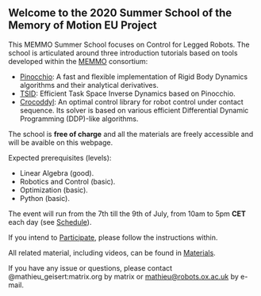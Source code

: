 ## Welcome to the 2020 Summer School of the Memory of Motion EU Project

This MEMMO Summer School focuses on Control for Legged Robots. The school is articulated around three introduction tutorials based on tools developed within the [MEMMO](http://www.memmo-project.eu/) consortium:
- [Pinocchio](https://github.com/stack-of-tasks/pinocchio): A fast and flexible implementation of Rigid Body Dynamics algorithms and their analytical derivatives.
- [TSID](https://github.com/stack-of-tasks/tsid): Efficient Task Space Inverse Dynamics based on Pinocchio.
- [Crocoddyl](https://github.com/loco-3d/crocoddyl): An optimal control library for robot control under contact sequence. Its solver is based on various efficient Differential Dynamic Programming (DDP)-like algorithms.

The school is **free of charge** and all the materials are freely accessible and will be avaible on this webpage. 

Expected prerequisites (levels):
- Linear Algebra (good).
- Robotics and Control (basic).
- Optimization (basic).
- Python (basic).

The event will run from the 7th till the 9th of July, from 10am to 5pm **CET** each day (see [Schedule](/summer-school/schedule)).

If you intend to [Participate](/summer-school/participate), please follow the instructions within.

All related material, including videos, can be found in [Materials](/summer-school/materials).

If you have any issue or questions, please contact @mathieu_geisert:matrix.org by matrix or mathieu@robots.ox.ac.uk by e-mail.
